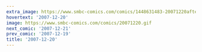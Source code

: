 ```yaml
---
extra_image: https://www.smbc-comics.com/comics/1448631483-20071220after.png
hovertext: '2007-12-20'
image: https://www.smbc-comics.com/comics/20071220.gif
next_comic: '2007-12-21'
prev_comic: '2007-12-19'
title: '2007-12-20'
---
```


